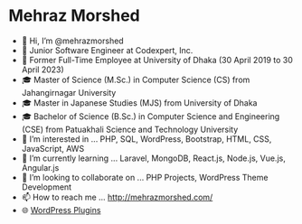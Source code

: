 # Mehraz Morshed
- 👋 Hi, I’m @mehrazmorshed
- 💼 Junior Software Engineer at Codexpert, Inc.
- 💼 Former Full-Time Employee at University of Dhaka (30 April 2019 to 30 April 2023)
- 🎓 Master of Science (M.Sc.) in Computer Science (CS) from Jahangirnagar University
- 🎓 Master in Japanese Studies (MJS) from University of Dhaka
- 🎓 Bachelor of Science (B.Sc.) in Computer Science and Engineering (CSE) from Patuakhali Science and Technology University
- 👀 I’m interested in ... PHP, SQL, WordPress, Bootstrap, HTML, CSS, JavaScript, AWS
- 🌱 I’m currently learning ... Laravel, MongoDB, React.js, Node.js, Vue.js, Angular.js
- 💞️ I’m looking to collaborate on ... PHP Projects, WordPress Theme Development
- 📫 How to reach me ... http://mehrazmorshed.com/
- 🌐 [WordPress Plugins](https://profiles.wordpress.org/mehrazmorshed/#content-plugins)

<!---
mehrazmorshed/mehrazmorshed is a ✨ special ✨ repository because its `README.md` (this file) appears on your GitHub profile.
You can click the Preview link to take a look at your changes.
--->
